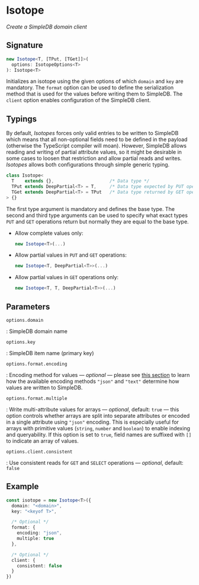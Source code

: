 # Isotope

*Create a SimpleDB domain client*

## Signature

``` ts
new Isotope<T, [TPut, [TGet]]>(
  options: IsotopeOptions<T>
): Isotope<T>
```

Initializes an isotope using the given options of which `domain` and `key` are
mandatory. The `format` option can be used to define the serialization method
that is used for the values before writing them to SimpleDB. The `client` option
enables configuration of the SimpleDB client.

## Typings

By default, *Isotopes* forces only valid entries to be written to SimpleDB which
means that all non-optional fields need to be defined in the payload (otherwise
the TypeScript compiler will moan). However, SimpleDB allows reading and writing
of partial attribute values, so it might be desirable in some cases to loosen
that restriction and allow partial reads and writes. *Isotopes* allows both
configurations through simple generic typing.

``` ts
class Isotope<
  T    extends {},                     /* Data type */
  TPut extends DeepPartial<T> = T,     /* Data type expected by PUT operation */
  TGet extends DeepPartial<T> = TPut   /* Data type returned by GET operation */
> {}
```

The first type argument is mandatory and defines the base type. The second
and third type arguments can be used to specify what exact types `PUT` and `GET`
operations return but normally they are equal to the base type.

- Allow complete values only:

    ``` ts
    new Isotope<T>(...)
    ```

- Allow partial values in `PUT` and `GET` operations:

    ``` ts
    new Isotope<T, DeepPartial<T>>(...)
    ```

- Allow partial values in `GET` operations only:

    ``` ts
    new Isotope<T, T, DeepPartial<T>>(...)
    ```

## Parameters

`options.domain`

:   SimpleDB domain name

`options.key`

:   SimpleDB item name (primary key)

`options.format.encoding`

:   Encoding method for values &mdash; *optional* &mdash; please see
    [this section][1] to learn how the available encoding methods `"json"` and
    `"text"` determine how values are written to SimpleDB.

`options.format.multiple`

:   Write multi-attribute values for arrays &mdash; *optional*, default: `true`
    &mdash; this option controls whether arrays are split into separate
    attributes or encoded in a single attribute using `"json"` encoding. This
    is especially useful for arrays with primitive values (`string`, `number`
    and `boolean`) to enable indexing and queryability. If this option is set to
    `true`, field names are suffixed with `[]` to indicate an array of values.

`options.client.consistent`

:   Use consistent reads for `GET` and `SELECT` operations &mdash; *optional*,
    default: `false`

  [1]: ../format/encoding.md

## Example

``` ts
const isotope = new Isotope<T>({
  domain: "<domain>",
  key: "<keyof T>",

  /* Optional */
  format: {
    encoding: "json",
    multiple: true
  },

  /* Optional */
  client: {
    consistent: false
  }
})
```
